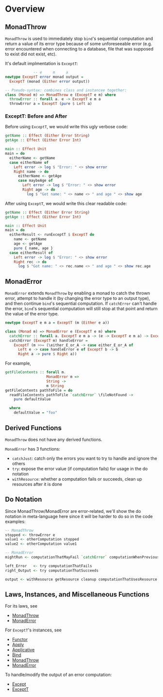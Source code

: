 # Overview

## MonadThrow

`MonadThrow` is used to immediately stop `bind`'s sequential computation and return a value of its error type because of some unforeseeable error (e.g. error encountered when connecting to a database, file that was supposed to exist did not exist, etc).

It's default implmentation is `ExceptT`:
```purescript
             -- e     m     a
newtype ExceptT error monad output =
  ExceptT (monad (Either error output))

-- Pseudo-syntax: combines class and instancee together:
class (Monad m) => MonadThrow e (ExceptT e m) where
  throwError :: forall a. e -> ExceptT e m a
  throwError a = ExceptT (pure $ Left a)
```

### ExceptT: Before and After

Before using `ExceptT`, we would write this ugly verbose code:
```purescript
getName :: Effect (Either Error String)
getAge :: Effect (Either Error Int)

main :: Effect Unit
main = do
  eitherName <- getName
  case eitherName of
    Left error -> log $ "Error: " <> show error
    Right name -> do
      eitherName <- getAge
      case maybeAge of
        Left error -> log $ "Error: " <> show error
        Right age -> do
          log $ "Got name: " <> name <> " and age " <> show age
```

After using `ExceptT`, we would write this clear readable code:
```purescript
getName :: Effect (Either Error String)
getAge :: Effect (Either Error Int)

main :: Effect Unit
main = do
  eitherResult <- runExceptT $ ExceptT do
    name <- getName
    age <- getAge
    pure { name, age }
  case eitherResult of
    Left error -> log $ "Error: " <> show error
    Right rec -> do
      log $ "Got name: " <> rec.name <> " and age " <> show rec.age
```

## MonadError

`MonadError` extends `MonadThrow` by enabling a monad to catch the thrown error, attempt to handle it (by changing the error type to an output type), and then continue `bind`'s sequential computation. If `catchError` can't handle the error, `bind`'s sequential computation will still stop at that point and return the value of the error type.

```purescript
newtype ExceptT e m a = ExceptT (m (Either e a))

class (Monad m) => MonadError e (ExceptT e m) where
  catchError :: forall a. ExceptT e m a -> (e -> ExceptT e m a) -> ExceptT e m a
  catchError (ExceptT m) handleError =
    ExceptT (m >>= (\either_E_or_A -> case either_E_or_A of
      Left e -> case handleError e of ExceptT b -> b
      Right a -> pure $ Right a))
```

For example,
```purescript
getFileContents :: forall m.
                   MonadError m =>
                   String ->
                   m String
getFileContents pathToFile = do
  readFileContents pathToFile `catchError` \fileNotFound ->
    pure defaultValue

  where
    defaultValue = "foo"
```

## Derived Functions

`MonadThrow` does not have any derived functions.

`MonadError` has 3 functions:
- `catchJust`: catch only the errors you want to try to handle and ignore the others
- `try`: expose the error value (if computation fails) for usage in the do notation
- `withResource`: whether a computation fails or succeeds, clean up resources after it is done

## Do Notation

Since MonadThrow/MonadError are error-related, we'll show the do notation in meta-language here since it will be harder to do so in the code examples:
```purescript
-- MonadThrow
stopped <- throwError e
value1 <- otherComputation stopped
value2 <- otherComputation value1

-- MonadError
mightRun <- computationThatMayFail `catchError` computationWhenPreviousFailed

left_Error   <- try computationThatFails
right_Output <- try computationThatSucceeds

output <- withResource getResource cleanup computationThatUsesResource
```

## Laws, Instances, and Miscellaneous Functions

For its laws, see
- [MonadThrow](https://pursuit.purescript.org/packages/purescript-transformers/4.1.0/docs/Control.Monad.Error.Class#t:MonadThrow)
- [MonadError](https://pursuit.purescript.org/packages/purescript-transformers/4.1.0/docs/Control.Monad.Error.Class#t:MonadError)

For `ExceptT`'s instances, see
- [Functor](https://github.com/purescript/purescript-transformers/blob/v4.1.0/src/Control/Monad/Except/Trans.purs#L55)
- [Apply](https://github.com/purescript/purescript-transformers/blob/v4.1.0/src/Control/Monad/Except/Trans.purs#L58)
- [Applicative](https://github.com/purescript/purescript-transformers/blob/v4.1.0/src/Control/Monad/Except/Trans.purs#L61)
- [Bind](https://github.com/purescript/purescript-transformers/blob/v4.1.0/src/Control/Monad/Except/Trans.purs#L64)
- [MonadThrow](https://github.com/purescript/purescript-transformers/blob/v4.1.0/src/Control/Monad/Except/Trans.purs#L111)
- [MonadError](https://github.com/purescript/purescript-transformers/blob/v4.1.0/src/Control/Monad/Except/Trans.purs#L114)

To handle/modify the output of an error computation:
- [Except](https://pursuit.purescript.org/packages/purescript-transformers/4.1.0/docs/Control.Monad.Except#v:runExcept)
- [ExceptT](https://pursuit.purescript.org/packages/purescript-transformers/4.1.0/docs/Control.Monad.Except.Trans#v:runExceptT)
